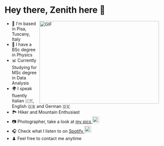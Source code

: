 # Hey there, Zenith here 🌊
<!--- [![Top Langs](https://github-readme-stats.vercel.app/api/top-langs/?username=zenith378&layout=compact)](https://github.com/anuraghazra/github-readme-stats) --->

  <img align="right" alt="GIF" src="https://github.com/abhisheknaiidu/abhisheknaiidu/blob/master/code.gif?raw=true" width="390" height="270" />
  
-  📌 I'm based in Pisa, Tuscany, Italy
-  🔭 I have a BSc degree in Physics
-  📊 Currently Studying for MSc degree in Data Analysis
-  🌍 I speak fluently Italian 🇮🇹, English 🇬🇧 and German 🇩🇪
-  🏞️ Hiker and Mountain Enthusiast
-  📷 Photographer, take a look at <a href="https://www.instagram.com/zwangzug_/" target="_blank">my pics <img alt="Zenith's Insta" width="22px" src="https://upload.wikimedia.org/wikipedia/commons/thumb/e/e7/Instagram_logo_2016.svg/1024px-Instagram_logo_2016.svg.png"/></a>
-  🎧 Check what I listen to on <a href="https://open.spotify.com/user/1183626013?si=3cd5c3dd16744786" target="_blank">Spotify <img alt="Zenith's Spotify" width="22px" src="https://raw.githubusercontent.com/peterthehan/peterthehan/master/assets/spotify.svg" /></a>
-  ♟️ Feel free to contact me anytime



<!---![Anurag's GitHub stats](https://github-readme-stats.vercel.app/api?username=zenith378&show_icons=true&theme=nord)--->
